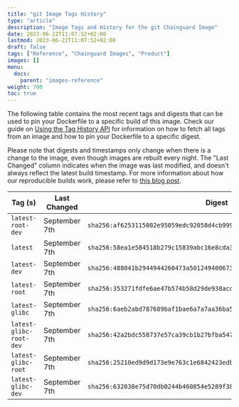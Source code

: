 ```yaml
---
title: "git Image Tags History"
type: "article"
description: "Image Tags and History for the git Chainguard Image"
date: 2023-06-22T11:07:52+02:00
lastmod: 2023-06-22T11:07:52+02:00
draft: false
tags: ["Reference", "Chainguard Images", "Product"]
images: []
menu:
  docs:
    parent: "images-reference"
weight: 700
toc: true
---
```


The following table contains the most recent tags and digests that can be used to pin your Dockerfile to a specific build of this image. Check our guide on [Using the Tag History API](/chainguard/chainguard-images/using-the-tag-history-api/) for information on how to fetch all tags from an image and how to pin your Dockerfile to a specific digest.

Please note that digests and timestamps only change when there is a change to the image, even though images are rebuilt every night. The "Last Changed" column indicates when the image was last modified, and doesn't always reflect the latest build timestamp. For more information about how our reproducible builds work, please refer to [this blog post](https://www.chainguard.dev/unchained/reproducing-chainguards-reproducible-image-builds).

| Tag (s)                  | Last Changed  | Digest                                                                    |
|--------------------------|---------------|---------------------------------------------------------------------------|
|  `latest-root-dev`       | September 7th | `sha256:af6253115002e95059edc92058d4cb999f630d1d589c7548ab5ba8a0929340bf` |
|  `latest`                | September 7th | `sha256:58ea1e584518b279c15839abc16e8cda39ad2e25595e26e1b285be2f5ef0a3ba` |
|  `latest-dev`            | September 7th | `sha256:488041b2944944260473a5012494006730a0fecd677f16d0bdb20dc458a171fe` |
|  `latest-root`           | September 7th | `sha256:353271fdfe6ae47b574b58d29de938acdaa0247c5678d509f5ccfe7e2a04a4e1` |
|  `latest-glibc`          | September 7th | `sha256:6aeb2abd787689baf1bae6a7a7aa36ba56b3b223bd241d0673a431cb3b8c0dd5` |
|  `latest-glibc-root-dev` | September 7th | `sha256:42a2bdc558737e57ca39cb1b27bfba547df0060675a974e4fdc3fc5926ec6c54` |
|  `latest-glibc-root`     | September 7th | `sha256:25210ed9d9d173e9e763c1e6842423edb9cb64de27c5e09ee0d111b22a087c47` |
|  `latest-glibc-dev`      | September 7th | `sha256:632038e75d70db0244b460854e5289f382ce17b28dc61d141a3ffce887df53df` |

